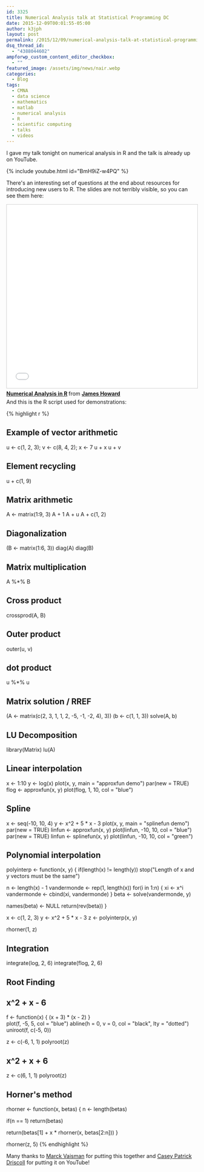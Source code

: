 ```yaml
---
id: 3325
title: Numerical Analysis talk at Statistical Programming DC
date: 2015-12-09T00:01:55-05:00
author: k3jph
layout: post
permalink: /2015/12/09/numerical-analysis-talk-at-statistical-programming-dc/
dsq_thread_id:
  - "4388044602"
ampforwp_custom_content_editor_checkbox:
  - ""
featured_image: /assets/img/news/nair.webp
categories:
  - Blog
tags:
  - CMNA
  - data science
  - mathematics
  - matlab
  - numerical analysis
  - R
  - scientific computing
  - talks
  - videos
---
```

I gave my talk tonight on numerical analysis in R and the talk is already up on YouTube.  

{% include youtube.html id="BmH9iZ-w4PQ" %}

There's an interesting set of questions at the end about resources for introducing new users to R.  The slides are not terribly visible, so you can see them here:

<iframe src="//www.slideshare.net/slideshow/embed_code/key/3LbvZGBzptYZJm" width="595" height="485" frameborder="0" marginwidth="0" marginheight="0" scrolling="no" style="border:1px solid #CCC; border-width:1px; margin-bottom:5px; max-width: 100%;" allowfullscreen> </iframe> <div style="margin-bottom:5px"> <strong> <a href="//www.slideshare.net/jameshoward/numerical-analysis-in-r-55960098" title="Numerical Analysis in R" target="_blank">Numerical Analysis in R</a> </strong> from <strong><a href="https://www.slideshare.net/jameshoward" target="_blank">James Howard</a></strong> </div>
And this is the R script used for demonstrations:

{% highlight r %}
## Example of vector arithmetic
u <- c(1, 2, 3); v <- c(8, 4, 2); x <- 7
u + x
u + v

## Element recycling
u + c(1, 9)

## Matrix arithmetic
A <- matrix(1:9, 3)
A + 1
A + u
A + c(1, 2)

## Diagonalization
(B <- matrix(1:6, 3))
diag(A)
diag(B)

## Matrix multiplication
A %*% B

## Cross product 
crossprod(A, B)

## Outer product
outer(u, v)

## dot product
u %*% u 

## Matrix solution / RREF
(A <- matrix(c(2, 3, 1, 1, 2, -5, -1, -2, 4), 3))
(b <- c(1, 1, 3))
solve(A, b)

## LU Decomposition
library(Matrix)
lu(A)

## Linear interpolation
x <- 1:10
y <- log(x)
plot(x, y, main = &quot;approxfun demo&quot;)
par(new = TRUE)
flog <- approxfun(x, y)
plot(flog, 1, 10, col = &quot;blue&quot;)

## Spline
x <- seq(-10, 10, 4)
y <- x^2 + 5 * x - 3
plot(x, y, main = &quot;splinefun demo&quot;)
par(new = TRUE)
linfun <- approxfun(x, y)
plot(linfun, -10, 10, col = &quot;blue&quot;)
par(new = TRUE)
linfun <- splinefun(x, y)
plot(linfun, -10, 10, col = &quot;green&quot;)

## Polynomial interpolation
polyinterp <- function(x, y) {
  if(length(x) != length(y))
    stop(&quot;Length of x and y vectors must be the same&quot;)
  
  n <- length(x) - 1
  vandermonde <- rep(1, length(x))
  for(i in 1:n) {
    xi <- x^i
    vandermonde <- cbind(xi, vandermonde)
  }
  beta <- solve(vandermonde, y)
  
  names(beta) <- NULL
  return(rev(beta))
}

x <- c(1, 2, 3)
y <- x^2 + 5 * x - 3
z <- polyinterp(x, y)

rhorner(1, z)

## Integration
integrate(log, 2, 6)
integrate(flog, 2, 6)

## Root Finding
## x^2 + x - 6
f <- function(x) { (x + 3) * (x - 2) }             
plot(f, -5, 5, col = &quot;blue&quot;)
abline(h = 0, v = 0, col = &quot;black&quot;, lty = &quot;dotted&quot;) 
uniroot(f, c(-5, 0))

z <- c(-6, 1, 1)
polyroot(z)

## x^2 + x + 6
z <- c(6, 1, 1)
polyroot(z)

## Horner's method
rhorner <- function(x, betas) {
  n <- length(betas)
  
  if(n == 1)
    return(betas)
  
  return(betas[1] + x * rhorner(x, betas[2:n]))
}

rhorner(z, 5)
{% endhighlight %}

Many thanks to [Marck Vaisman](https://about.me/marckvaisman) for putting this together and [Casey Patrick Driscoll](https://caseypatrickdriscoll.com/) for putting it on YouTube!
